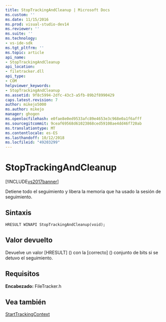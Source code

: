 ```yaml
---
title: StopTrackingAndCleanup | Microsoft Docs
ms.custom: ''
ms.date: 11/15/2016
ms.prod: visual-studio-dev14
ms.reviewer: ''
ms.suite: ''
ms.technology:
- vs-ide-sdk
ms.tgt_pltfrm: ''
ms.topic: article
api_name:
- StopTrackingAndCleanup
api_location:
- filetracker.dll
api_type:
- COM
helpviewer_keywords:
- StopTrackingAndCleanup
ms.assetid: 9f8c5994-2dfc-43c3-a5fb-89b2f8990429
caps.latest.revision: 7
author: mikejo5000
ms.author: mikejo
manager: ghogen
ms.openlocfilehash: e0fae8e0ed9533afc89e4653e3c968e0a1f6afff
ms.sourcegitcommit: 9ceaf69568d61023868ced59108ae4dd46f720ab
ms.translationtype: MT
ms.contentlocale: es-ES
ms.lasthandoff: 10/12/2018
ms.locfileid: "49203299"
---
```

# <a name="stoptrackingandcleanup"></a>StopTrackingAndCleanup
[!INCLUDE[vs2017banner](../includes/vs2017banner.md)]

  
Detiene todo el seguimiento y libera la memoria que ha usado la sesión de seguimiento.  
  
## <a name="syntax"></a>Sintaxis  
  
```  
HRESULT WINAPI StopTrackingAndCleanup(void);  
```  
  
## <a name="return-value"></a>Valor devuelto  
 Devuelve un valor [HRESULT] (<!-- TODO: review code entity reference <xref:assetId:///HRESULT?qualifyHint=False&amp;autoUpgrade=True>  -->) con la [correcto] (<!-- TODO: review code entity reference <xref:assetId:///SUCCEEDED?qualifyHint=False&amp;autoUpgrade=True>  -->) conjunto de bits si se detuvo el seguimiento.  
  
## <a name="requirements"></a>Requisitos  
 **Encabezado:** FileTracker.h  
  
## <a name="see-also"></a>Vea también  
 [StartTrackingContext](../msbuild/starttrackingcontext.md)



